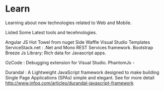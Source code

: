 Learn
=====

Learning about new technologies related to Web and Mobile.

Listed Some Latest tools and tecehnologies.

Angular JS 
Hot Towel from nuget
Side Waffle Visual Studio Templates
ServiceStack.net : .Net and Mono REST Services framework.
Bootstrap
Breeze Js Library: Rich data for Javascript apps.

OzCode : Debugging extension for Visual Studio.
PhantomJs - 

Durandal : A Lightweight JavaScript framework designed to make building Single Page Applications (SPAs) simple and elegant.
           See for more detail http://www.infoq.com/articles/durandal-javascript-framework
